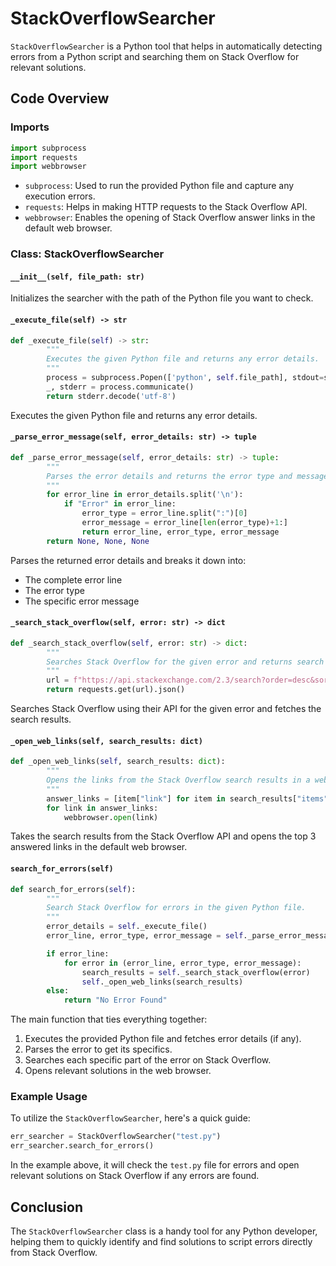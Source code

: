 # StackOverflowSearcher

`StackOverflowSearcher` is a Python tool that helps in automatically detecting errors from a Python script and searching them on Stack Overflow for relevant solutions.

## Code Overview

### Imports

```python
import subprocess
import requests
import webbrowser
```

- `subprocess`: Used to run the provided Python file and capture any execution errors.
- `requests`: Helps in making HTTP requests to the Stack Overflow API.
- `webbrowser`: Enables the opening of Stack Overflow answer links in the default web browser.

### Class: StackOverflowSearcher

#### `__init__(self, file_path: str)`

Initializes the searcher with the path of the Python file you want to check.

#### `_execute_file(self) -> str`

```python
def _execute_file(self) -> str:
        """
        Executes the given Python file and returns any error details.
        """
        process = subprocess.Popen(['python', self.file_path], stdout=subprocess.PIPE, stderr=subprocess.PIPE)
        _, stderr = process.communicate()
        return stderr.decode('utf-8')

```

Executes the given Python file and returns any error details.

#### `_parse_error_message(self, error_details: str) -> tuple`

```python
def _parse_error_message(self, error_details: str) -> tuple:
        """
        Parses the error details and returns the error type and message.
        """
        for error_line in error_details.split('\n'):
            if "Error" in error_line:
                error_type = error_line.split(":")[0]
                error_message = error_line[len(error_type)+1:]
                return error_line, error_type, error_message
        return None, None, None
```

Parses the returned error details and breaks it down into:

- The complete error line
- The error type
- The specific error message

#### `_search_stack_overflow(self, error: str) -> dict`

```python
def _search_stack_overflow(self, error: str) -> dict:
        """
        Searches Stack Overflow for the given error and returns search results.
        """
        url = f"https://api.stackexchange.com/2.3/search?order=desc&sort=activity&tagged=python&intitle={error}&site=stackoverflow"
        return requests.get(url).json()
```

Searches Stack Overflow using their API for the given error and fetches the search results.

#### `_open_web_links(self, search_results: dict)`

```python
def _open_web_links(self, search_results: dict):
        """
        Opens the links from the Stack Overflow search results in a web browser.
        """
        answer_links = [item["link"] for item in search_results["items"] if item["is_answered"]][:3]
        for link in answer_links:
            webbrowser.open(link)
```

Takes the search results from the Stack Overflow API and opens the top 3 answered links in the default web browser.

#### `search_for_errors(self)`

```python
def search_for_errors(self):
        """
        Search Stack Overflow for errors in the given Python file.
        """
        error_details = self._execute_file()
        error_line, error_type, error_message = self._parse_error_message(error_details)

        if error_line:
            for error in (error_line, error_type, error_message):
                search_results = self._search_stack_overflow(error)
                self._open_web_links(search_results)
        else:
            return "No Error Found"
```

The main function that ties everything together:

1. Executes the provided Python file and fetches error details (if any).
2. Parses the error to get its specifics.
3. Searches each specific part of the error on Stack Overflow.
4. Opens relevant solutions in the web browser.

### Example Usage

To utilize the `StackOverflowSearcher`, here's a quick guide:

```python
err_searcher = StackOverflowSearcher("test.py")
err_searcher.search_for_errors()
```

In the example above, it will check the `test.py` file for errors and open relevant solutions on Stack Overflow if any errors are found.

## Conclusion

The `StackOverflowSearcher` class is a handy tool for any Python developer, helping them to quickly identify and find solutions to script errors directly from Stack Overflow.
